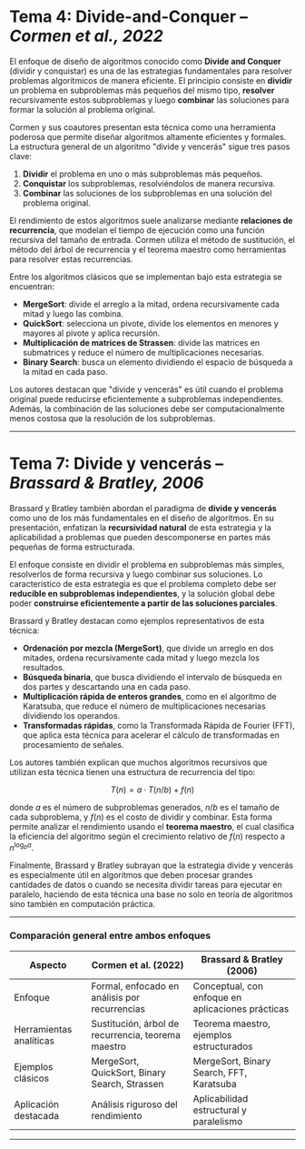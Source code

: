 

# Tema 4: Divide-and-Conquer – *Cormen et al., 2022*

El enfoque de diseño de algoritmos conocido como **Divide and Conquer** (dividir y conquistar) es una de las estrategias fundamentales para resolver problemas algorítmicos de manera eficiente. El principio consiste en **dividir** un problema en subproblemas más pequeños del mismo tipo, **resolver** recursivamente estos subproblemas y luego **combinar** las soluciones para formar la solución al problema original.

Cormen y sus coautores presentan esta técnica como una herramienta poderosa que permite diseñar algoritmos altamente eficientes y formales. La estructura general de un algoritmo "divide y vencerás" sigue tres pasos clave:

1. **Dividir** el problema en uno o más subproblemas más pequeños.
2. **Conquistar** los subproblemas, resolviéndolos de manera recursiva.
3. **Combinar** las soluciones de los subproblemas en una solución del problema original.

El rendimiento de estos algoritmos suele analizarse mediante **relaciones de recurrencia**, que modelan el tiempo de ejecución como una función recursiva del tamaño de entrada. Cormen utiliza el método de sustitución, el método del árbol de recurrencia y el teorema maestro como herramientas para resolver estas recurrencias.

Entre los algoritmos clásicos que se implementan bajo esta estrategia se encuentran:

* **MergeSort**: divide el arreglo a la mitad, ordena recursivamente cada mitad y luego las combina.
* **QuickSort**: selecciona un pivote, divide los elementos en menores y mayores al pivote y aplica recursión.
* **Multiplicación de matrices de Strassen**: divide las matrices en submatrices y reduce el número de multiplicaciones necesarias.
* **Binary Search**: busca un elemento dividiendo el espacio de búsqueda a la mitad en cada paso.

Los autores destacan que "divide y vencerás" es útil cuando el problema original puede reducirse eficientemente a subproblemas independientes. Además, la combinación de las soluciones debe ser computacionalmente menos costosa que la resolución de los subproblemas.

---

# Tema 7: Divide y vencerás – *Brassard & Bratley, 2006*

Brassard y Bratley también abordan el paradigma de **divide y vencerás** como uno de los más fundamentales en el diseño de algoritmos. En su presentación, enfatizan la **recursividad natural** de esta estrategia y la aplicabilidad a problemas que pueden descomponerse en partes más pequeñas de forma estructurada.

El enfoque consiste en dividir el problema en subproblemas más simples, resolverlos de forma recursiva y luego combinar sus soluciones. Lo característico de esta estrategia es que el problema completo debe ser **reducible en subproblemas independientes**, y la solución global debe poder **construirse eficientemente a partir de las soluciones parciales**.

Brassard y Bratley destacan como ejemplos representativos de esta técnica:

* **Ordenación por mezcla (MergeSort)**, que divide un arreglo en dos mitades, ordena recursivamente cada mitad y luego mezcla los resultados.
* **Búsqueda binaria**, que busca dividiendo el intervalo de búsqueda en dos partes y descartando una en cada paso.
* **Multiplicación rápida de enteros grandes**, como en el algoritmo de Karatsuba, que reduce el número de multiplicaciones necesarias dividiendo los operandos.
* **Transformadas rápidas**, como la Transformada Rápida de Fourier (FFT), que aplica esta técnica para acelerar el cálculo de transformadas en procesamiento de señales.

Los autores también explican que muchos algoritmos recursivos que utilizan esta técnica tienen una estructura de recurrencia del tipo:

$$
T(n) = a \cdot T(n/b) + f(n)
$$

donde $a$ es el número de subproblemas generados, $n/b$ es el tamaño de cada subproblema, y $f(n)$ es el costo de dividir y combinar. Esta forma permite analizar el rendimiento usando el **teorema maestro**, el cual clasifica la eficiencia del algoritmo según el crecimiento relativo de $f(n)$ respecto a $n^{\log_b a}$.

Finalmente, Brassard y Bratley subrayan que la estrategia divide y vencerás es especialmente útil en algoritmos que deben procesar grandes cantidades de datos o cuando se necesita dividir tareas para ejecutar en paralelo, haciendo de esta técnica una base no solo en teoría de algoritmos sino también en computación práctica.

---

### Comparación general entre ambos enfoques

| Aspecto                 | Cormen et al. (2022)                               | Brassard & Bratley (2006)                         |
| ----------------------- | -------------------------------------------------- | ------------------------------------------------- |
| Enfoque                 | Formal, enfocado en análisis por recurrencias      | Conceptual, con enfoque en aplicaciones prácticas |
| Herramientas analíticas | Sustitución, árbol de recurrencia, teorema maestro | Teorema maestro, ejemplos estructurados           |
| Ejemplos clásicos       | MergeSort, QuickSort, Binary Search, Strassen      | MergeSort, Binary Search, FFT, Karatsuba          |
| Aplicación destacada    | Análisis riguroso del rendimiento                  | Aplicabilidad estructural y paralelismo           |

---

